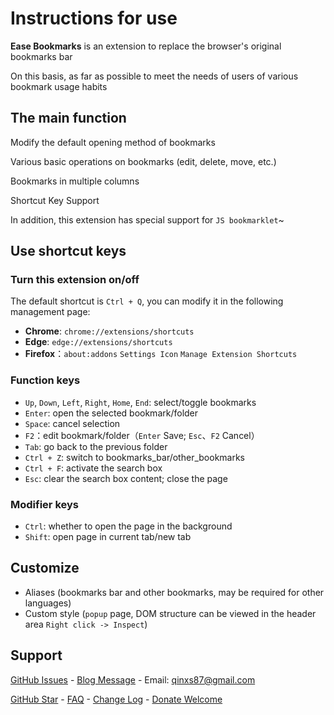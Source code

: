 # Instructions for use

**Ease Bookmarks** is an extension to replace the browser's original bookmarks bar

On this basis, as far as possible to meet the needs of users of various bookmark usage habits

## The main function

Modify the default opening method of bookmarks

Various basic operations on bookmarks (edit, delete, move, etc.)

Bookmarks in multiple columns

Shortcut Key Support

In addition, this extension has special support for `JS bookmarklet`~

## Use shortcut keys

### Turn this extension on/off

The default shortcut is `Ctrl + Q`, you can modify it
 in the following management page:
- **Chrome**: `chrome://extensions/shortcuts`
- **Edge**: `edge://extensions/shortcuts`
- **Firefox**：`about:addons` `Settings Icon` `Manage Extension Shortcuts`

### Function keys

- `Up`, `Down`, `Left`, `Right`, `Home`, `End`: select/toggle bookmarks
- `Enter`: open the selected bookmark/folder
- `Space`: cancel selection
- `F2`：edit bookmark/folder（`Enter` Save; `Esc`、`F2` Cancel）
- `Tab`: go back to the previous folder
- `Ctrl + Z`: switch to bookmarks\_bar/other\_bookmarks
- `Ctrl + F`: activate the search box
- `Esc`: clear the search box content; close the page

### Modifier keys

- `Ctrl`: whether to open the page in the background
- `Shift`: open page in current tab/new tab

## Customize

- Aliases (bookmarks bar and other bookmarks, may be required for other languages)
- Custom style (`popup` page, DOM structure can be viewed in the header area `Right click -> Inspect`)

## Support

[GitHub Issues](https://github.com/qinxs/Ease-Bookmarks/issues) - 
[Blog Message](https://7bxing.com/posts/beb3fd2a/) - 
Email: qinxs87@gmail.com

[GitHub Star](https://github.com/qinxs/Ease-Bookmarks "If it's convenient, give a Star, thanks!") - 
[FAQ](https://github.com/qinxs/Ease-Bookmarks/wiki/常见问题（FAQ）) - 
[Change Log](https://github.com/qinxs/Ease-Bookmarks/blob/master/ChangeLog.md) - 
[Donate Welcome](https://7bxing.com/donate/)
